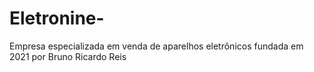 # Eletronine-
Empresa especializada em venda de aparelhos eletrônicos fundada em 2021 por Bruno Ricardo Reis
